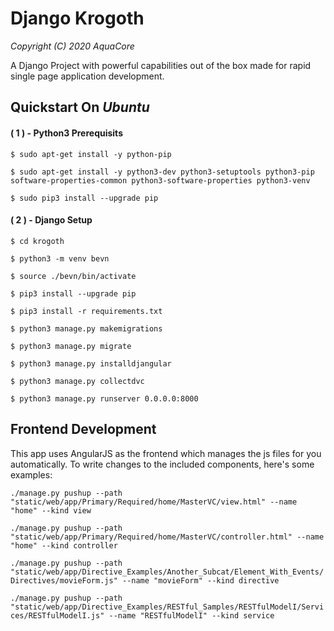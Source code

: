 # Django Krogoth
*Copyright (C) 2020 AquaCore*

A Django Project with powerful capabilities out of the box made for rapid single page application development.

## Quickstart On *Ubuntu*

#### ( **1** ) - Python3 Prerequisits 

`$ sudo apt-get install -y python-pip`

`$ sudo apt-get install -y python3-dev python3-setuptools python3-pip software-properties-common python3-software-properties python3-venv`  

`$ sudo pip3 install --upgrade pip`


#### ( **2** ) - Django Setup

`$ cd krogoth`

`$ python3 -m venv bevn`

`$ source ./bevn/bin/activate`

`$ pip3 install --upgrade pip`

`$ pip3 install -r requirements.txt`

`$ python3 manage.py makemigrations`

`$ python3 manage.py migrate`

`$ python3 manage.py installdjangular`

`$ python3 manage.py collectdvc`

`$ python3 manage.py runserver 0.0.0.0:8000`

## Frontend Development

This app uses AngularJS as the frontend which manages the js files for you automatically.
To write changes to the included components, here's some examples:

 `./manage.py pushup --path "static/web/app/Primary/Required/home/MasterVC/view.html" --name "home" --kind view`

 `./manage.py pushup --path "static/web/app/Primary/Required/home/MasterVC/controller.html" --name "home" --kind controller`

 `./manage.py pushup --path "static/web/app/Directive_Examples/Another_Subcat/Element_With_Events/Directives/movieForm.js" --name "movieForm" --kind directive`

 `./manage.py pushup --path "static/web/app/Directive_Examples/RESTful_Samples/RESTfulModelI/Services/RESTfulModelI.js" --name "RESTfulModelI" --kind service` 
